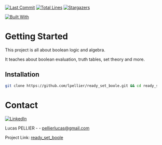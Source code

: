 [![Last Commit][last-commit]][project-url]
[![Total Lines][total-lines]][project-url]
[![Stargazers][stars-shield]][stars-url]

[![Built With][built-with-C++]][project-url]

# Getting Started
This project is all about boolean logic and algebra.

It teaches about boolean evaluation, truth tables, set theory and more.

## Installation
```bash
git clone https://github.com/lpellier/ready_set_boole.git && cd ready_set_boole
```

# Contact

[![LinkedIn][linkedin-shield]][linkedin-url]

Lucas PELLIER - - pellierlucas@gmail.com

Project Link: [ready_set_boole](https://github.com/lpellier/ready_set_boole)

[built-with-C++]: https://img.shields.io/badge/built%20with-C++-green

[project-url]: https://github.com/lpellier/ready_set_boole

[total-lines]: https://img.shields.io/tokei/lines/github/lpellier/ready_set_boole
[last-commit]: https://img.shields.io/github/last-commit/lpellier/ready_set_boole?style=flat

[stars-shield]: https://img.shields.io/github/stars/lpellier/ready_set_boole.svg?style=flat
[stars-url]: https://github.com/lpellier/ready_set_boole/stargazers
[linkedin-shield]: https://img.shields.io/badge/-LinkedIn-black.svg?flat&logo=linkedin&colorB=555
[linkedin-url]: https://linkedin.com/in/linkedin_username
[product-screenshot]: images/screenshot.png
[React.js]: https://img.shields.io/badge/React-20232A?style=for-the-badge&logo=react&logoColor=61DAFB
[React-url]: https://reactjs.org/ 